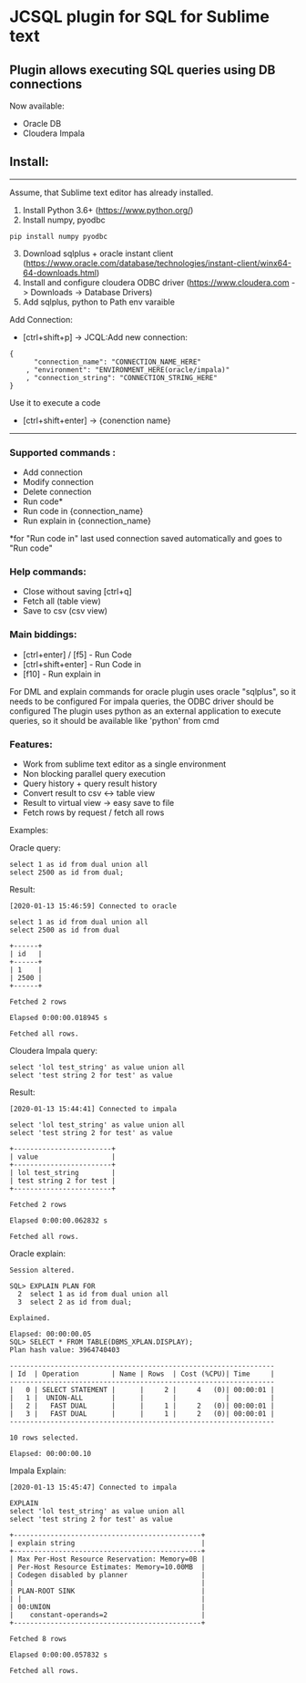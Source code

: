 # JCSQL plugin for SQL for Sublime text

## Plugin allows executing SQL queries using DB connections
Now available:
 - Oracle DB
 - Cloudera Impala

## Install:
----
Assume, that Sublime text editor has already installed.

1) Install Python 3.6+ (https://www.python.org/)
2) Install numpy, pyodbc
```
pip install numpy pyodbc
```
3) Download sqlplus + oracle instant client (https://www.oracle.com/database/technologies/instant-client/winx64-64-downloads.html)
4) Install and configure cloudera ODBC driver (https://www.cloudera.com -> Downloads -> Database Drivers)
5) Add sqlplus, python to Path env varaible

Add Connection:

 - [ctrl+shift+p] -> JCQL:Add new connection:
```
{
      "connection_name": "CONNECTION_NAME_HERE"
    , "environment": "ENVIRONMENT_HERE(oracle/impala)"
    , "connection_string": "CONNECTION_STRING_HERE"
}
```

Use it to execute a code
 - [ctrl+shift+enter] -> {conenction name}
----

### Supported commands :
 - Add connection
 - Modify connection
 - Delete connection
 - Run code*
 - Run code in {connection_name}
 - Run explain in {connection_name}

*for "Run code in" last used connection saved automatically and goes to "Run code"

### Help commands:
 - Close without saving [ctrl+q]
 - Fetch all (table view)
 - Save to csv (csv view)

### Main biddings:
 - [ctrl+enter] / [f5] - Run Code
 - [ctrl+shift+enter] - Run Code in
 - [f10] - Run explain in

For DML and explain commands for oracle plugin uses oracle "sqlplus", so it needs to be configured
For impala queries, the ODBC driver should be configured
The plugin uses python as an external application to execute queries, so it should be available like 'python' from cmd

### Features:
 - Work from sublime text editor as a single environment
 - Non blocking parallel query execution
 - Query history + query result history
 - Convert result to csv <-> table view
 - Result to virtual view -> easy save to file
 - Fetch rows by request / fetch all rows

Examples:

Oracle query:
```
select 1 as id from dual union all
select 2500 as id from dual;
```
Result:

```
[2020-01-13 15:46:59] Connected to oracle

select 1 as id from dual union all
select 2500 as id from dual

+------+
| id   |
+------+
| 1    |
| 2500 |
+------+

Fetched 2 rows

Elapsed 0:00:00.018945 s

Fetched all rows.
```

Cloudera Impala query:
```
select 'lol test_string' as value union all
select 'test string 2 for test' as value
```
Result:
```
[2020-01-13 15:44:41] Connected to impala

select 'lol test_string' as value union all
select 'test string 2 for test' as value

+------------------------+
| value                  |
+------------------------+
| lol test_string        |
| test string 2 for test |
+------------------------+

Fetched 2 rows

Elapsed 0:00:00.062832 s

Fetched all rows.
```

Oracle explain:
```
Session altered.

SQL> EXPLAIN PLAN FOR
  2  select 1 as id from dual union all
  3  select 2 as id from dual;

Explained.

Elapsed: 00:00:00.05
SQL> SELECT * FROM TABLE(DBMS_XPLAN.DISPLAY);
Plan hash value: 3964740403

-----------------------------------------------------------------
| Id  | Operation        | Name | Rows  | Cost (%CPU)| Time     |
-----------------------------------------------------------------
|   0 | SELECT STATEMENT |      |     2 |     4   (0)| 00:00:01 |
|   1 |  UNION-ALL       |      |       |            |          |
|   2 |   FAST DUAL      |      |     1 |     2   (0)| 00:00:01 |
|   3 |   FAST DUAL      |      |     1 |     2   (0)| 00:00:01 |
-----------------------------------------------------------------

10 rows selected.

Elapsed: 00:00:00.10
```

Impala Explain:
```
[2020-01-13 15:45:47] Connected to impala

EXPLAIN
select 'lol test_string' as value union all
select 'test string 2 for test' as value

+----------------------------------------------+
| explain string                               |
+----------------------------------------------+
| Max Per-Host Resource Reservation: Memory=0B |
| Per-Host Resource Estimates: Memory=10.00MB  |
| Codegen disabled by planner                  |
|                                              |
| PLAN-ROOT SINK                               |
| |                                            |
| 00:UNION                                     |
|    constant-operands=2                       |
+----------------------------------------------+

Fetched 8 rows

Elapsed 0:00:00.057832 s

Fetched all rows.
```
